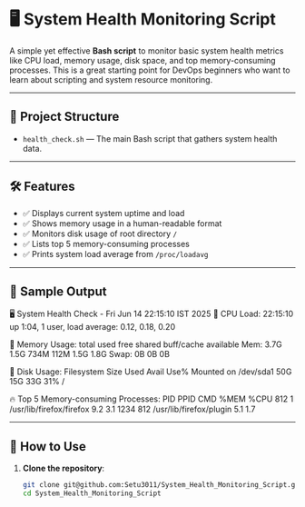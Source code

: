 # 🖥️ System Health Monitoring Script

A simple yet effective **Bash script** to monitor basic system health metrics like CPU load, memory usage, disk space, and top memory-consuming processes. This is a great starting point for DevOps beginners who want to learn about scripting and system resource monitoring.

---

## 📂 Project Structure

- `health_check.sh` — The main Bash script that gathers system health data.

---

## 🛠️ Features

- ✅ Displays current system uptime and load
- ✅ Shows memory usage in a human-readable format
- ✅ Monitors disk usage of root directory `/`
- ✅ Lists top 5 memory-consuming processes
- ✅ Prints system load average from `/proc/loadavg`

---

## 📸 Sample Output

🖥️ System Health Check - Fri Jun 14 22:15:10 IST 2025
🔧 CPU Load:
22:15:10 up 1:04, 1 user, load average: 0.12, 0.18, 0.20

🧠 Memory Usage:
total used free shared buff/cache available
Mem: 3.7G 1.5G 734M 112M 1.5G 1.8G
Swap: 0B 0B 0B

💽 Disk Usage:
Filesystem Size Used Avail Use% Mounted on
/dev/sda1 50G 15G 33G 31% /

🔥 Top 5 Memory-consuming Processes:
PID PPID CMD %MEM %CPU
812 1 /usr/lib/firefox/firefox 9.2 3.1
1234 812 /usr/lib/firefox/plugin 5.1 1.7


---

## 🚀 How to Use

1. **Clone the repository**:
   ```bash
   git clone git@github.com:Setu3011/System_Health_Monitoring_Script.git
   cd System_Health_Monitoring_Script
